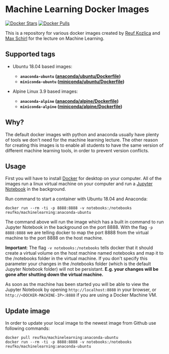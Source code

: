 # Machine Learning Docker Images

[![Docker Stars](https://img.shields.io/docker/stars/reufko/machinelearning.svg)][hub]
[![Docker Pulls](https://img.shields.io/docker/pulls/reufko/machinelearning.svg)][hub]

[hub]: https://hub.docker.com/r/reufko/machinelearning

This is a repository for various docker images created by [Reuf Kozlica](https://github.com/reufko) and [Max Schirl](https://github.com/mschirl) for the lecture on Machine Learning.

## Supported tags
* Ubuntu 18.04 based images:
  * **`anaconda-ubuntu` ([anaconda/ubuntu/Dockerfile](https://github.com/reufko/docker-images/blob/master/anaconda/ubuntu/Dockerfile))**
  * **`miniconda-ubuntu` ([miniconda/ubuntu/Dockerfile](https://github.com/reufko/docker-images/blob/master/miniconda/ubuntu/Dockerfile))**
  
* Alpine Linux 3.9 based images:
  * **`anaconda-alpine` ([anaconda/alpine/Dockerfile](https://github.com/reufko/docker-images/blob/master/anaconda/alpine/Dockerfile))**
  * **`miniconda-alpine` ([miniconda/alpine/Dockerfile](https://github.com/reufko/docker-images/blob/master/miniconda/alpine/Dockerfile))**
  
## Why?
The default docker images with python and anaconda usually have plenty of tools we don't need for the machine learning lecture. 
The other reason for creating this images is to enable all students to have the same version of different machine learning tools, 
in order to prevent version conflicts.

## Usage
First you will have to install [Docker](https://docker.com/get-started) for desktop on your computer. 
All of the images run a linux virtual machine on your computer and run a [Jupyter Notebook](https://jupyter.org/) in the background. 

Run command to start a container with Ubuntu 18.04 and Anaconda:

```shell
docker run --rm -ti -p 8888:8888 -v notebooks:/notebooks reufko/machinelearning:anaconda-ubuntu 
```
The command above will run the image which has a built in command to run Jupyter Notebook in the background on the port 8888. 
With the flag `-p 8888:8888` we are telling docker to map the port 8888 from the virtual machine to the port 8888 on the host machine.

**Important**: The flag `-v notebooks:/notebooks` tells docker that it should create a virtual volume on the host machine named notebooks and map 
it to the /notebooks folder in the virtual machine. If you don't specify this parameter your changes in the /notebooks folder 
(which is the default Jupyter Notebook folder) will not be persistant. **E.g. your changes will be gone after shutting down the virtual machine.**

As soon as the machine has been started you will be able to view the Jupyter Notebook by opening `http://localhost:8888` in your browser, 
or `http://<DOCKER-MACHINE-IP>:8888` if you are using a Docker Machine VM.

## Update image
In order to update your local image to the newest image from Github use following commands:
```shell
docker pull reufko/machinelearning:anaconda-ubuntu 
docker run --rm -ti -p 8888:8888 -v notebooks:/notebooks reufko/machinelearning:anaconda-ubuntu 
```

